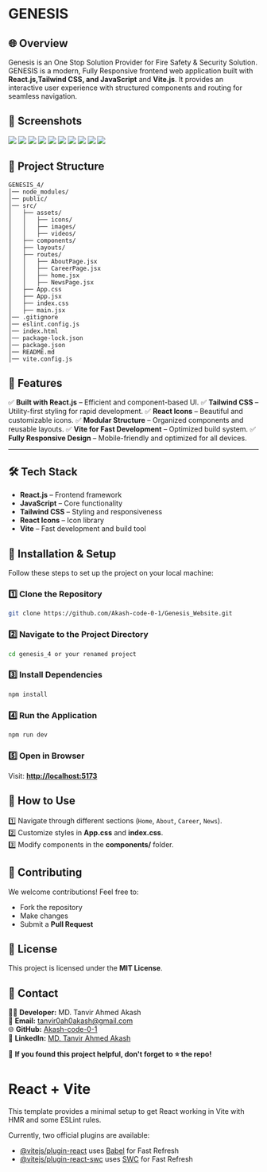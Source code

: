 # GENESIS

## 🌐 Overview
Genesis is an One Stop Solution Provider for Fire Safety & Security Solution.
GENESIS is a modern, Fully Responsive frontend web application built with **React.js,Tailwind CSS, and JavaScript** and **Vite.js**. It provides an interactive user experience with structured components and routing for seamless navigation. 

## 📸 Screenshots  

![](https://github.com/Akash-code-0-1/Genesis_Website/blob/main/src/assets/Web_ss/1.PNG?raw=true)
![](https://github.com/Akash-code-0-1/chef_institute/blob/d0301182e803879626c6296ef4665907a595125d/2.PNG)
![](https://github.com/Akash-code-0-1/chef_institute/blob/d0301182e803879626c6296ef4665907a595125d/3.PNG)
![](https://github.com/Akash-code-0-1/chef_institute/blob/d0301182e803879626c6296ef4665907a595125d/4.PNG)
![](https://github.com/Akash-code-0-1/chef_institute/blob/d0301182e803879626c6296ef4665907a595125d/5.PNG)
![](https://github.com/Akash-code-0-1/chef_institute/blob/d0301182e803879626c6296ef4665907a595125d/6.PNG)
![](https://github.com/Akash-code-0-1/chef_institute/blob/d0301182e803879626c6296ef4665907a595125d/7.PNG)
![](https://github.com/Akash-code-0-1/chef_institute/blob/d0301182e803879626c6296ef4665907a595125d/8.PNG)
![](https://github.com/Akash-code-0-1/chef_institute/blob/d0301182e803879626c6296ef4665907a595125d/9.PNG)
![](https://github.com/Akash-code-0-1/chef_institute/blob/d0301182e803879626c6296ef4665907a595125d/10.PNG)

## 📂 Project Structure
```
GENESIS_4/
│── node_modules/
│── public/
│── src/
│   ├── assets/
│   │   ├── icons/
│   │   ├── images/
│   │   ├── videos/
│   ├── components/
│   ├── layouts/
│   ├── routes/
│   │   ├── AboutPage.jsx
│   │   ├── CareerPage.jsx
│   │   ├── home.jsx
│   │   ├── NewsPage.jsx
│   ├── App.css
│   ├── App.jsx
│   ├── index.css
│   ├── main.jsx
│── .gitignore
│── eslint.config.js
│── index.html
│── package-lock.json
│── package.json
│── README.md
│── vite.config.js
```

## 📌 Features

✅ **Built with React.js** – Efficient and component-based UI.
✅ **Tailwind CSS** – Utility-first styling for rapid development.
✅ **React Icons** – Beautiful and customizable icons.
✅ **Modular Structure** – Organized components and reusable layouts.
✅ **Vite for Fast Development** – Optimized build system.
✅ **Fully Responsive Design** – Mobile-friendly and optimized for all devices.

---

## 🛠️ Tech Stack

- **React.js** – Frontend framework
- **JavaScript** – Core functionality
- **Tailwind CSS** – Styling and responsiveness
- **React Icons** – Icon library
- **Vite** – Fast development and build tool


## 💽 Installation & Setup
Follow these steps to set up the project on your local machine:

### 1️⃣ Clone the Repository
```sh
git clone https://github.com/Akash-code-0-1/Genesis_Website.git
```

### 2️⃣ Navigate to the Project Directory
```sh
cd genesis_4 or your renamed project
```

### 3️⃣ Install Dependencies
```sh
npm install
```

### 4️⃣ Run the Application
```sh
npm run dev
```

### 5️⃣ Open in Browser
Visit: **[http://localhost:5173](http://localhost:5173)**

## 📌 How to Use
1️⃣ Navigate through different sections (`Home`, `About`, `Career`, `News`).  
2️⃣ Customize styles in **App.css** and **index.css**.  
3️⃣ Modify components in the **components/** folder.  

## 🎯 Contributing
We welcome contributions! Feel free to:
- Fork the repository
- Make changes
- Submit a **Pull Request**

## 📝 License
This project is licensed under the **MIT License**.

## 💌 Contact
👨‍💻 **Developer:** MD. Tanvir Ahmed Akash  
📧 **Email:** tanvir0ah0akash@gmail.com  
🌐 **GitHub:** [Akash-code-0-1](https://github.com/Akash-code-0-1)  
💼 **LinkedIn:** [MD. Tanvir Ahmed Akash](https://www.linkedin.com/in/md-tanvir-ahmed-akash-8ba50b2b9/)  

🚀 **If you found this project helpful, don't forget to ⭐ the repo!**






# React + Vite

This template provides a minimal setup to get React working in Vite with HMR and some ESLint rules.

Currently, two official plugins are available:

- [@vitejs/plugin-react](https://github.com/vitejs/vite-plugin-react/blob/main/packages/plugin-react/README.md) uses [Babel](https://babeljs.io/) for Fast Refresh
- [@vitejs/plugin-react-swc](https://github.com/vitejs/vite-plugin-react-swc) uses [SWC](https://swc.rs/) for Fast Refresh
